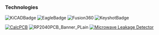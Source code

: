 ### Technologies

![KiCADBadge](https://github.com/nathanhborger/PCB_Portfolio/assets/75147239/ebc853b9-5f93-4297-8019-5d610981e74f)
![EagleBadge](https://github.com/nathanhborger/PCB_Portfolio/assets/75147239/09dd83e0-5e31-4a0b-9758-8d0dff992af9)
![Fusion360](https://github.com/nathanhborger/PCB_Portfolio/assets/75147239/e7324af9-1177-46c3-a05c-bdde1d0f4bd6)
![KeyshotBadge](https://github.com/nathanhborger/PCB_Portfolio/assets/75147239/77a7b579-217f-430e-9ca4-8b2172e381cd)

[![CalcPCB](https://i.imgur.com/YdJRJAA.png)](https://github.com/EE403-CapStone/Design)
![RP2040PCB_Banner_PLain](https://i.imgur.com/3gm3rCr.png)
[![Microwave Leakage Detector](https://i.imgur.com/o8TvCJ9.png)](https://github.com/nathanhborger/Microwave_Leakage_Detector)




